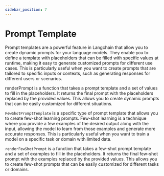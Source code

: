 ```yaml
---
sidebar_position: 7
---
```


# Prompt Template

Prompt templates are a powerful feature in Langchain that allow you to create dynamic prompts for your language models. They enable you to define a template with placeholders that can be filled with specific values at runtime, making it easy to generate customized prompts for different use cases.
This is particularly useful when you want to create prompts that are tailored to specific inputs or contexts, such as generating responses for different users or scenarios.

renderPrompt is a function that takes a prompt template and a set of values to fill in the placeholders. It returns the final prompt with the placeholders replaced by the provided values. This allows you to create dynamic prompts that can be easily customized for different situations.

`FewShotPromptTemplate` is a specific type of prompt template that allows you to create few-shot learning prompts. Few-shot learning is a technique where you provide a few examples of the desired output along with the input, allowing the model to learn from those examples and generate more accurate responses. This is particularly useful when you want to train a model on a specific task or domain with limited data.

`renderFewShotPrompt` is a function that takes a few-shot prompt template and a set of examples to fill in the placeholders. It returns the final few-shot prompt with the examples replaced by the provided values. This allows you to create few-shot prompts that can be easily customized for different tasks or domains.